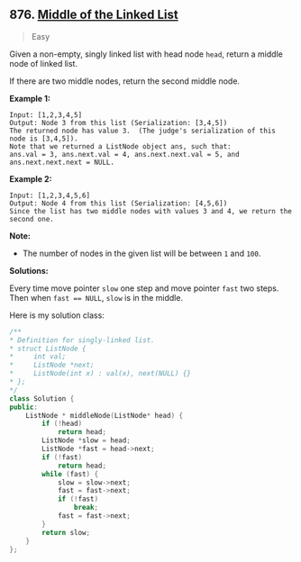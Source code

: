 ## 876. [Middle of the Linked List](https://leetcode.com/problems/middle-of-the-linked-list/)

> Easy

Given a non-empty, singly linked list with head node `head`, return a middle node of linked list.

If there are two middle nodes, return the second middle node.

 

**Example 1:**

```
Input: [1,2,3,4,5]
Output: Node 3 from this list (Serialization: [3,4,5])
The returned node has value 3.  (The judge's serialization of this node is [3,4,5]).
Note that we returned a ListNode object ans, such that:
ans.val = 3, ans.next.val = 4, ans.next.next.val = 5, and ans.next.next.next = NULL.
```

**Example 2:**

```
Input: [1,2,3,4,5,6]
Output: Node 4 from this list (Serialization: [4,5,6])
Since the list has two middle nodes with values 3 and 4, we return the second one.
```

 

**Note:**

- The number of nodes in the given list will be between `1` and `100`.



**Solutions:**

Every time move pointer `slow` one step and move pointer `fast` two steps. Then when `fast == NULL`, `slow` is in the middle.

Here is my solution class:

```c++
/**
* Definition for singly-linked list.
* struct ListNode {
*     int val;
*     ListNode *next;
*     ListNode(int x) : val(x), next(NULL) {}
* };
*/
class Solution {
public:
	ListNode * middleNode(ListNode* head) {
		if (!head)
			return head;
		ListNode *slow = head;
		ListNode *fast = head->next;
		if (!fast)
			return head;
		while (fast) {
			slow = slow->next;
			fast = fast->next;
			if (!fast)
				break;
			fast = fast->next;
		}
		return slow;
	}
};
```

